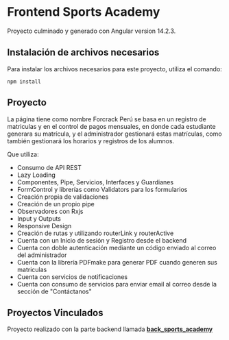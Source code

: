 # Frontend Sports Academy

Proyecto culminado y generado con Angular version 14.2.3.

## Instalación de archivos necesarios

Para instalar los archivos necesarios para este proyecto, utiliza el comando:
```
npm install
```
## Proyecto

La página tiene como nombre Forcrack Perú se basa en un registro de matriculas y en el control de pagos mensuales, en donde cada estudiante generara su matrícula, y el administrador gestionará estas matrículas, como también gestionará los horarios y registros de los alumnos. 

Que utiliza:
- Consumo de API REST
- Lazy Loading
- Componentes, Pipe, Servicios, Interfaces y Guardianes
- FormControl y librerías como Validators para los formularios
- Creación propia de validaciones
- Creación de un propio pipe
- Observadores con Rxjs
- Input y Outputs
- Responsive Design
- Creación de rutas y utilizando routerLink y routerActive
- Cuenta con un Inicio de sesión y Registro desde el backend
- Cuenta con doble autenticación mediante un código enviado al correo del administrador
- Cuenta con la librería PDFmake para generar PDF cuando generen sus matriculas
- Cuenta con servicios de notificaciones
- Cuenta con consumo de servicios para enviar email al correo desde la sección de "Contáctanos"

## Proyectos Vinculados
Proyecto realizado con la parte backend llamada <a href="https://github.com/JeanHaro/back-sports-academy">**back_sports_academy**</a>